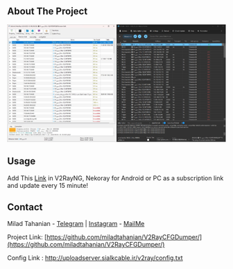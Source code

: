 <!-- ABOUT THE PROJECT -->
## About The Project

![Product Name Screen Shot][product-screenshot]

<!-- USAGE -->
## Usage

Add This [Link](http://uploadserver.sialkcable.ir/v2ray/config.txt) in V2RayNG, Nekoray for Android or PC as a subscription link and update every 15 minute!

<!-- CONTACT -->
## Contact

Milad Tahanian - [Telegram](https://t.me/miladtahanian) | [Instagram](https://instagram.com/tahanianmilad) - [MailMe](mailto:miladtahanianofficial@gmail.com)

Project Link: [https://github.com/miladtahanian/V2RayCFGDumper/](https://github.com/miladtahanian/V2RayCFGDumper/)

[product-screenshot]: images/shot.jpg
Config Link : http://uploadserver.sialkcable.ir/v2ray/config.txt
